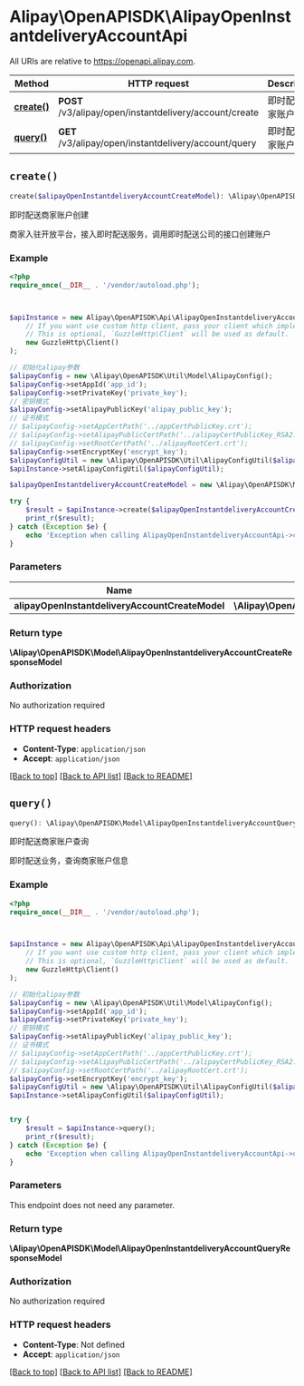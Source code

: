 # Alipay\OpenAPISDK\AlipayOpenInstantdeliveryAccountApi

All URIs are relative to https://openapi.alipay.com.

Method | HTTP request | Description
------------- | ------------- | -------------
[**create()**](AlipayOpenInstantdeliveryAccountApi.md#create) | **POST** /v3/alipay/open/instantdelivery/account/create | 即时配送商家账户创建
[**query()**](AlipayOpenInstantdeliveryAccountApi.md#query) | **GET** /v3/alipay/open/instantdelivery/account/query | 即时配送商家账户查询


## `create()`

```php
create($alipayOpenInstantdeliveryAccountCreateModel): \Alipay\OpenAPISDK\Model\AlipayOpenInstantdeliveryAccountCreateResponseModel
```

即时配送商家账户创建

商家入驻开放平台，接入即时配送服务，调用即时配送公司的接口创建账户

### Example

```php
<?php
require_once(__DIR__ . '/vendor/autoload.php');



$apiInstance = new Alipay\OpenAPISDK\Api\AlipayOpenInstantdeliveryAccountApi(
    // If you want use custom http client, pass your client which implements `GuzzleHttp\ClientInterface`.
    // This is optional, `GuzzleHttp\Client` will be used as default.
    new GuzzleHttp\Client()
);

// 初始化alipay参数
$alipayConfig = new \Alipay\OpenAPISDK\Util\Model\AlipayConfig();
$alipayConfig->setAppId('app_id');
$alipayConfig->setPrivateKey('private_key');
// 密钥模式
$alipayConfig->setAlipayPublicKey('alipay_public_key');
// 证书模式
// $alipayConfig->setAppCertPath('../appCertPublicKey.crt');
// $alipayConfig->setAlipayPublicCertPath('../alipayCertPublicKey_RSA2.crt');
// $alipayConfig->setRootCertPath('../alipayRootCert.crt');
$alipayConfig->setEncryptKey('encrypt_key');
$alipayConfigUtil = new \Alipay\OpenAPISDK\Util\AlipayConfigUtil($alipayConfig);
$apiInstance->setAlipayConfigUtil($alipayConfigUtil);

$alipayOpenInstantdeliveryAccountCreateModel = new \Alipay\OpenAPISDK\Model\AlipayOpenInstantdeliveryAccountCreateModel(); // \Alipay\OpenAPISDK\Model\AlipayOpenInstantdeliveryAccountCreateModel

try {
    $result = $apiInstance->create($alipayOpenInstantdeliveryAccountCreateModel);
    print_r($result);
} catch (Exception $e) {
    echo 'Exception when calling AlipayOpenInstantdeliveryAccountApi->create: ', $e->getMessage(), PHP_EOL;
}
```

### Parameters

Name | Type | Description  | Notes
------------- | ------------- | ------------- | -------------
 **alipayOpenInstantdeliveryAccountCreateModel** | **\Alipay\OpenAPISDK\Model\AlipayOpenInstantdeliveryAccountCreateModel**|  | [optional]

### Return type

**\Alipay\OpenAPISDK\Model\AlipayOpenInstantdeliveryAccountCreateResponseModel**

### Authorization

No authorization required

### HTTP request headers

- **Content-Type**: `application/json`
- **Accept**: `application/json`

[[Back to top]](#) [[Back to API list]](../../README.md#api-endpoints)
[[Back to README]](../../README.md)

## `query()`

```php
query(): \Alipay\OpenAPISDK\Model\AlipayOpenInstantdeliveryAccountQueryResponseModel
```

即时配送商家账户查询

即时配送业务，查询商家账户信息

### Example

```php
<?php
require_once(__DIR__ . '/vendor/autoload.php');



$apiInstance = new Alipay\OpenAPISDK\Api\AlipayOpenInstantdeliveryAccountApi(
    // If you want use custom http client, pass your client which implements `GuzzleHttp\ClientInterface`.
    // This is optional, `GuzzleHttp\Client` will be used as default.
    new GuzzleHttp\Client()
);

// 初始化alipay参数
$alipayConfig = new \Alipay\OpenAPISDK\Util\Model\AlipayConfig();
$alipayConfig->setAppId('app_id');
$alipayConfig->setPrivateKey('private_key');
// 密钥模式
$alipayConfig->setAlipayPublicKey('alipay_public_key');
// 证书模式
// $alipayConfig->setAppCertPath('../appCertPublicKey.crt');
// $alipayConfig->setAlipayPublicCertPath('../alipayCertPublicKey_RSA2.crt');
// $alipayConfig->setRootCertPath('../alipayRootCert.crt');
$alipayConfig->setEncryptKey('encrypt_key');
$alipayConfigUtil = new \Alipay\OpenAPISDK\Util\AlipayConfigUtil($alipayConfig);
$apiInstance->setAlipayConfigUtil($alipayConfigUtil);


try {
    $result = $apiInstance->query();
    print_r($result);
} catch (Exception $e) {
    echo 'Exception when calling AlipayOpenInstantdeliveryAccountApi->query: ', $e->getMessage(), PHP_EOL;
}
```

### Parameters

This endpoint does not need any parameter.

### Return type

**\Alipay\OpenAPISDK\Model\AlipayOpenInstantdeliveryAccountQueryResponseModel**

### Authorization

No authorization required

### HTTP request headers

- **Content-Type**: Not defined
- **Accept**: `application/json`

[[Back to top]](#) [[Back to API list]](../../README.md#api-endpoints)
[[Back to README]](../../README.md)
